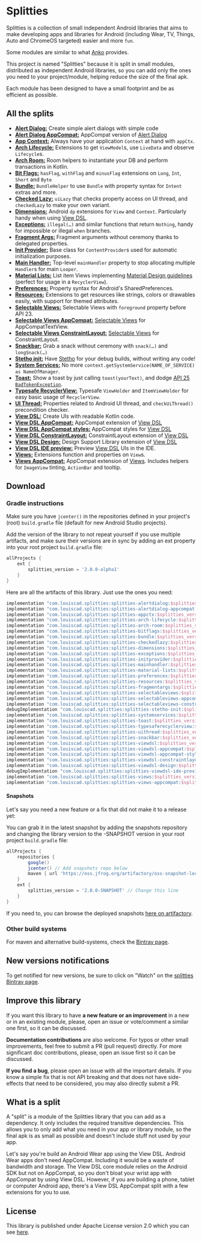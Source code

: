 # Splitties

Splitties is a collection of small independent Android libraries that aims
to make developing apps and libraries for Android (including Wear, TV,
Things, Auto and ChromeOS targeted) easier and more `fun`.

Some modules are similar to what [Anko](https://github.com/Kotlin/anko)
provides.

This project is named "Splitties" because it is split in small modules,
distributed as independent Android libraries, so you can add only the ones
you need to your project/module, helping reduce the size of the final apk.

Each module has been designed to have a small footprint and be as efficient
as possible.

## All the splits

- **[Alert Dialog:](alertdialog)** Create simple alert dialogs with simple code
- **[Alert Dialog AppCompat:](alertdialog-appcompat)** AppCompat version of
[Alert Dialog](alertdialog)
- **[App Context:](appctx)** Always have your application `Context` at hand with `appCtx`.
- **[Arch Lifecycle:](arch-lifecycle)** Extensions to get `ViewModel`s, use `LiveData` and observe
`Lifecycle`s.
- **[Arch Room:](arch-room)** Room helpers to instantiate your DB and perform transactions in
Kotlin.
- **[Bit Flags:](bitflags)** `hasFlag`, `withFlag` and `minusFlag` extensions on `Long`, `Int`,
`Short` and `Byte`
- **[Bundle:](bundle)** `BundleHelper` to use `Bundle` with property syntax for `Intent` extras
and more.
- **[Checked Lazy:](checkedlazy)** `uiLazy` that checks property access on UI thread, and
`checkedLazy` to make your own variant.
- **[Dimensions:](dimensions)** Android `dp` extensions for `View` and `Context`. Particularly
handy when using [View DSL](viewdsl).
- **[Exceptions:](exceptions)** `illegal(…)` and similar functions that return `Nothing`, handy for
impossible or illegal `when` branches.
- **[Fragment Args:](fragmentargs)** Fragment arguments without ceremony thanks to delegated
properties.
- **[Init Provider:](initprovider)** Base class for `ContentProvider`s used for automatic
initialization purposes.
- **[Main Handler:](mainhandler)** Top-level `mainHandler` property to stop allocating multiple
`Handler`s for main `Looper`.
- **[Material Lists:](material-lists)** List item Views implementing [Material Design guidelines](
https://material.io/guidelines) (perfect for usage in a `RecyclerView`).
- **[Preferences:](preferences)** Property syntax for Android's SharedPreferences.
- **[Resources:](resources)** Extensions to get resources like strings, colors or drawables easily,
with support for themed attributes.
- **[Selectable Views:](selectableviews)** Selectable Views with `foreground` property before
API 23.
- **[Selectable Views AppCompat:](selectableviews-appcompat)** [Selectable Views](selectableviews)
for AppCompatTextView.
- **[Selectable Views ConstraintLayout:](selectableviews-constraintlayout)**
[Selectable Views](selectableviews) for ConstraintLayout.
- **[Snackbar:](snackbar)** Grab a snack without ceremony with `snack(…)` and `longSnack(…)`
- **[Stetho init:](stetho-init)** Have [Stetho](https://github.com/facebook/stetho) for your debug
builds, without writing any code!
- **[System Services:](systemservices)** No more
`context.getSystemService(NAME_OF_SERVICE) as NameOfManager`.
- **[Toast:](toast)** Show a toast by just calling `toast(yourText)`, and dodge [API 25
`BadTokenException`](https://github.com/drakeet/ToastCompat#why).
- **[Typesafe RecyclerView:](typesaferecyclerview)** Typesafe `ViewHolder` and `ItemViewHolder` for
easy basic usage of `RecyclerView`.
- **[UI Thread:](uithread)** Properties related to Android UI thread, and `checkUiThread()`
precondition checker.
- **[View DSL:](viewdsl)** Create UIs with readable Kotlin code.
- **[View DSL AppCompat:](viewdsl-appcompat)** AppCompat extension of [View DSL](viewdsl)
- **[View DSL AppCompat styles:](viewdsl-appcompat-styles)** AppCompat styles for
[View DSL](viewdsl)
- **[View DSL ConstraintLayout:](viewdsl-constraintlayout)** ConstraintLayout extension of
[View DSL](viewdsl)
- **[View DSL Design:](viewdsl-design)** Design Support Library extension of [View DSL](viewdsl)
- **[View DSL IDE preview:](viewdsl-ide-preview)** Preview [View DSL](viewdsl) UIs in the IDE.
- **[Views:](views)** Extensions function and properties on `View`s.
- **[Views AppCompat:](views-appcompat)** AppCompat extension of [Views](views). Includes helpers
for `ImageView` tinting, `ActionBar` and tooltip.

## Download

### Gradle instructions
Make sure you have `jcenter()` in the repositories defined in your project's
(root) `build.gradle` file (default for new Android Studio projects).

Add the version of the library to not repeat yourself if you use multiple
artifacts, and make sure their versions are in sync by adding an ext property
into your root project `build.gradle` file:
```groovy
allProjects {
    ext {
        splitties_version = '2.0.0-alpha1'
    }
}
```
Here are all the artifacts of this library. Just use the ones you need:
```groovy
implementation "com.louiscad.splitties:splitties-alertdialog:$splitties_version"
implementation "com.louiscad.splitties:splitties-alertdialog-appcompat:$splitties_version"
implementation "com.louiscad.splitties:splitties-appctx:$splitties_version"
implementation "com.louiscad.splitties:splitties-arch-lifecycle:$splitties_version"
implementation "com.louiscad.splitties:splitties-arch-room:$splitties_version"
implementation "com.louiscad.splitties:splitties-bitflags:$splitties_version"
implementation "com.louiscad.splitties:splitties-bundle:$splitties_version"
implementation "com.louiscad.splitties:splitties-checkedlazy:$splitties_version"
implementation "com.louiscad.splitties:splitties-dimensions:$splitties_version"
implementation "com.louiscad.splitties:splitties-exceptions:$splitties_version"
implementation "com.louiscad.splitties:splitties-initprovider:$splitties_version"
implementation "com.louiscad.splitties:splitties-mainhandler:$splitties_version"
implementation "com.louiscad.splitties:splitties-material-lists:$splitties_version"
implementation "com.louiscad.splitties:splitties-preferences:$splitties_version"
implementation "com.louiscad.splitties:splitties-resources:$splitties_version"
implementation "com.louiscad.splitties:splitties-fragmentargs:$splitties_version"
implementation "com.louiscad.splitties:splitties-selectableviews:$splitties_version"
implementation "com.louiscad.splitties:splitties-selectableviews-appcompat:$splitties_version"
implementation "com.louiscad.splitties:splitties-selectableviews-constraintlayout:$splitties_version"
debugImplementation "com.louiscad.splitties:splitties-stetho-init:$splitties_version"
implementation "com.louiscad.splitties:splitties-systemservices:$splitties_version"
implementation "com.louiscad.splitties:splitties-toast:$splitties_version"
implementation "com.louiscad.splitties:splitties-typesaferecyclerview:$splitties_version"
implementation "com.louiscad.splitties:splitties-uithread:$splitties_version"
implementation "com.louiscad.splitties:splitties-snackbar:$splitties_version"
implementation "com.louiscad.splitties:splitties-viewdsl:$splitties_version"
implementation "com.louiscad.splitties:splitties-viewdsl-appcompat:$splitties_version"
implementation "com.louiscad.splitties:splitties-viewdsl-appcompat-styles:$splitties_version"
implementation "com.louiscad.splitties:splitties-viewdsl-constraintlayout:$splitties_version"
implementation "com.louiscad.splitties:splitties-viewdsl-design:$splitties_version"
debugImplementation "com.louiscad.splitties:splitties-viewdsl-ide-preview:$splitties_version"
implementation "com.louiscad.splitties:splitties-views:$splitties_version"
implementation "com.louiscad.splitties:splitties-views-appcompat:$splitties_version"
```
#### Snapshots
Let's say you need a new feature or a fix that did
not make it to a release yet:

You can grab it in the latest snapshot by adding the
snapshots repository and changing the library version to the -SNAPSHOT
version in your root project `build.gradle` file:

```groovy
allProjects {
    repositories {
        google()
        jcenter() // Add snapshots repo below
        maven { url 'https://oss.jfrog.org/artifactory/oss-snapshot-local' }
    }
    ext {
        splitties_version = '2.0.0-SNAPSHOT' // Change this line
    }
}
```

If you need to, you can browse the deployed snapshots [here on artifactory](
https://oss.jfrog.org/webapp/#/artifacts/browse/tree/General/oss-snapshot-local/com/louiscad/splitties
).

### Other build systems
For maven and alternative build-systems, check the [Bintray page](
https://bintray.com/louiscad/maven/splitties).

## New versions notifications
To get notified for new versions, be sure to click on "Watch" on the
[splitties Bintray page](https://bintray.com/louiscad/maven/splitties).

## Improve this library
If you want this library to have **a new feature or an improvement** in a
new or in an existing module, please, open an issue or vote/comment a
similar one first, so it can be discussed.

**Documentation contributions** are also welcome.
For typos or other small improvements, feel free to submit a PR
(pull request) directly.
For more significant doc contributions, please, open an issue first so it
can be discussed.

**If you find a bug**, please open an issue with all the important details.
If you know a simple fix that is not API breaking and that does not have
side-effects that need to be considered, you may also directly submit a PR.

## What is a split
A "split" is a module of the Splitties library that you can add as a
dependency. It only includes the required transitive dependencies.
This allows you to only add what you need in your app or library module,
so the final apk is as small as possible and doesn't include stuff not used
by your app.

Let's say you're build an Android Wear app using the View DSL.
Android Wear apps don't need AppCompat. Including it would be a waste of
bandwidth and storage. The View DSL core module relies on the Android
SDK but not on AppCompat, so you don't bloat your wrist app with AppCompat
by using View DSL. However, if you are building a phone, tablet or computer
Android app, there's a View DSL AppCompat split with a few extensions for
you to use.

## License
This library is published under Apache License version 2.0 which you can see
[here](https://github.com/LouisCAD/Splitties/blob/master/LICENSE).
